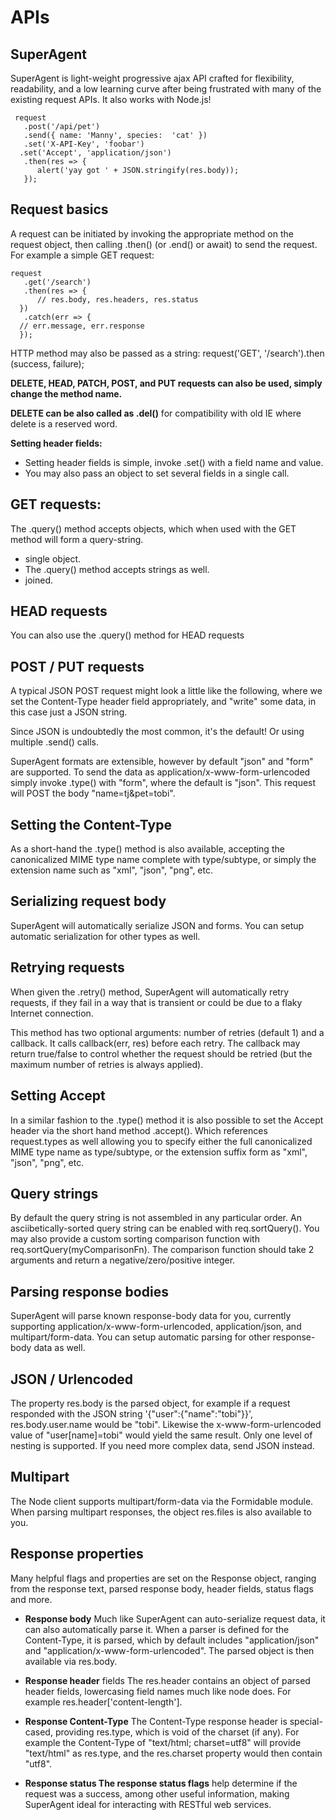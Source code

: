 # APIs 

## SuperAgent
SuperAgent is light-weight progressive ajax API crafted for flexibility, readability, and a low learning curve after being frustrated with many of the existing request APIs. It also works with Node.js!
```
 request
   .post('/api/pet')
   .send({ name: 'Manny', species:  'cat' })
   .set('X-API-Key', 'foobar')
  .set('Accept', 'application/json')
   .then(res => {
      alert('yay got ' + JSON.stringify(res.body));
   });
```

## Request basics
A request can be initiated by invoking the appropriate method on the request object, then calling .then() (or .end() or await) to send the request. For example a simple GET request:
```
request
   .get('/search')
   .then(res => {
      // res.body, res.headers, res.status
  })
   .catch(err => {
  // err.message, err.response
  });
  ```
 HTTP method may also be passed as a string: request('GET', '/search').then (success, failure);

**DELETE, HEAD, PATCH, POST, and PUT requests can also be used, simply change the method name.**

**DELETE can be also called as .del()** for compatibility with old IE where delete is a reserved word.

**Setting header fields:**
* Setting header fields is simple, invoke .set() with a field name and value.
* You may also pass an object to set several fields in a single call.

## GET requests:
The .query() method accepts objects, which when used with the GET method will form a query-string.

* single object.
* The .query() method accepts strings as well.
* joined.

## HEAD requests
You can also use the .query() method for HEAD requests

## POST / PUT requests
A typical JSON POST request might look a little like the following, where we set the Content-Type header field appropriately, and "write" some data, in this case just a JSON string.

Since JSON is undoubtedly the most common, it's the default! Or using multiple .send() calls.

SuperAgent formats are extensible, however by default "json" and "form" are supported. To send the data as application/x-www-form-urlencoded simply invoke .type() with "form", where the default is "json". This request will POST the body "name=tj&pet=tobi".

## Setting the Content-Type
As a short-hand the .type() method is also available, accepting the canonicalized MIME type name complete with type/subtype, or simply the extension name such as "xml", "json", "png", etc.

## Serializing request body
SuperAgent will automatically serialize JSON and forms. You can setup automatic serialization for other types as well.

## Retrying requests
When given the .retry() method, SuperAgent will automatically retry requests, if they fail in a way that is transient or could be due to a flaky Internet connection.

This method has two optional arguments: number of retries (default 1) and a callback. It calls callback(err, res) before each retry. The callback may return true/false to control whether the request should be retried (but the maximum number of retries is always applied).

## Setting Accept
In a similar fashion to the .type() method it is also possible to set the Accept header via the short hand method .accept(). Which references request.types as well allowing you to specify either the full canonicalized MIME type name as type/subtype, or the extension suffix form as "xml", "json", "png", etc.

## Query strings
By default the query string is not assembled in any particular order. An asciibetically-sorted query string can be enabled with req.sortQuery(). You may also provide a custom sorting comparison function with req.sortQuery(myComparisonFn). The comparison function should take 2 arguments and return a negative/zero/positive integer.

## Parsing response bodies
SuperAgent will parse known response-body data for you, currently supporting application/x-www-form-urlencoded, application/json, and multipart/form-data. You can setup automatic parsing for other response-body data as well.

## JSON / Urlencoded
The property res.body is the parsed object, for example if a request responded with the JSON string '{"user":{"name":"tobi"}}', res.body.user.name would be "tobi". Likewise the x-www-form-urlencoded value of "user[name]=tobi" would yield the same result. Only one level of nesting is supported. If you need more complex data, send JSON instead.

## Multipart
The Node client supports multipart/form-data via the Formidable module. When parsing multipart responses, the object res.files is also available to you.

## Response properties
Many helpful flags and properties are set on the Response object, ranging from the response text, parsed response body, header fields, status flags and more.

* **Response body** Much like SuperAgent can auto-serialize request data, it can also automatically parse it. When a parser is defined for the Content-Type, it is parsed, which by default includes "application/json" and "application/x-www-form-urlencoded". The parsed object is then available via res.body.

* **Response header** fields The res.header contains an object of parsed header fields, lowercasing field names much like node does. For example res.header['content-length'].

* **Response Content-Type** The Content-Type response header is special-cased, providing res.type, which is void of the charset (if any). For example the Content-Type of "text/html; charset=utf8" will provide "text/html" as res.type, and the res.charset property would then contain "utf8".

* **Response status The response status flags** help determine if the request was a success, among other useful information, making SuperAgent ideal for interacting with RESTful web services.